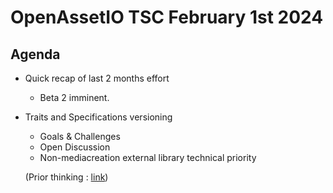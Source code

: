 # OpenAssetIO TSC February 1st 2024

## Agenda

- Quick recap of last 2 months effort
  - Beta 2 imminent.

- Traits and Specifications versioning
  - Goals & Challenges
  - Open Discussion
  - Non-mediacreation external library technical priority

  (Prior thinking : [link](https://github.com/OpenAssetIO/OpenAssetIO/pull/1254/files?short_path=323ec8c#diff-323ec8ceb50b2a2f02d0fef821b4da66ffdd65ab5faa22681e2260e84987963a))